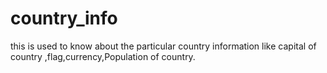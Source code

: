 # country_info
 this is used to know  about the particular country information like capital of country ,flag,currency,Population of country.
